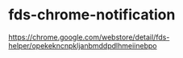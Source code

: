 # fds-chrome-notification

https://chrome.google.com/webstore/detail/fds-helper/opekekncnpkljanbmddpdlhmeiinebpo